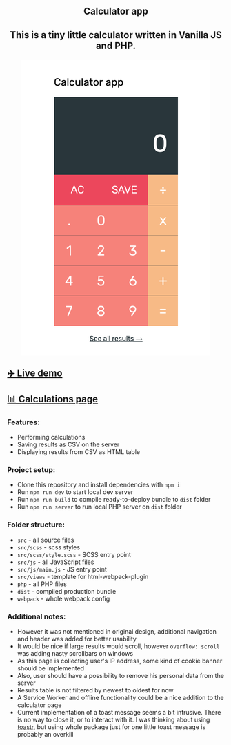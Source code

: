 <h2 align="center">Calculator app<h2>

<p align="center">This is a tiny little calculator written in Vanilla JS and PHP.</p>

<p align="center">
  <img alt="calculator app" src="./demo/demo.png">
</p>

[**✈️ Live demo**](https://itech-recruitment.ranyboskie.pl/) <br><br>
[**📊 Calculations page**](https://itech-recruitment.ranyboskie.pl/calculations.php)

### Features:
- Performing calculations
- Saving results as CSV on the server
- Displaying results from CSV as HTML table

### Project setup:
- Clone this repository and install dependencies with `npm i` <br>
- Run `npm run dev` to start local dev server <br>
- Run `npm run build` to compile ready-to-deploy bundle to `dist` folder <br>
- Run `npm run server` to run local PHP server on `dist` folder

### Folder structure:
- `src` - all source files <br>
- `src/scss` - scss styles <br>
- `src/scss/style.scss` - SCSS entry point <br>
- `src/js` - all JavaScript files <br>
- `src/js/main.js` - JS entry point <br>
- `src/views` - template for html-webpack-plugin <br>
- `php` - all PHP files <br>
- `dist` - compiled production bundle <br>
- `webpack` - whole webpack config

### Additional notes:
- However it was not mentioned in original design, additional navigation and header was added for better usability
- It would be nice if large results would scroll, however `overflow: scroll` was adding nasty scrollbars on windows
- As this page is collecting user's IP address, some kind of cookie banner should be implemented
- Also, user should have a possibility to remove his personal data from the server
- Results table is not filtered by newest to oldest for now
- A Service Worker and offline functionality could be a nice addition to the calculator page
- Current implementation of a toast message seems a bit intrusive. There is no way to close it, or to interact with it. I was thinking about using [toastr](https://github.com/CodeSeven/toastr), but using whole package just for one little toast message is probably an overkill